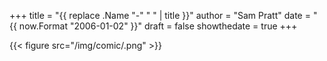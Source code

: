 +++
title = "{{ replace .Name "-" " " | title }}"
author = "Sam Pratt"
date = "{{ now.Format "2006-01-02" }}"
draft = false
showthedate = true
+++

{{< figure src="/img/comic/.png" >}}